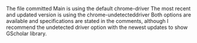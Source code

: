 The file committed Main is using the default chrome-driver
The most recent and updated version is using the chrome-undetecteddriver
Both options are available and specifications are stated in the comments, although I recommend the undetected driver option with the newest updates to show GScholar library.
